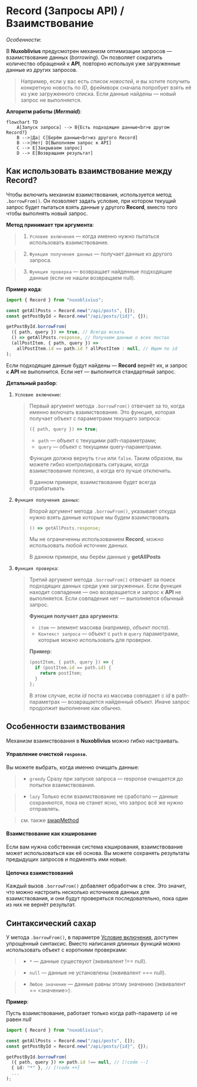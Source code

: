 # Record (Запросы API) / Взаимствование

_Особенности_: <Badge type="tip" text="Не поддерживает SSR" />

В **Nuxoblivius** предусмотрен механизм оптимизации запросов — взаимствование данных (_borrowing_).
Он позволяет сократить количество обращений к **API**, повторно используя уже загруженные данные из других запросов.

> Например, если у вас есть _список новостей_, и вы хотите получить конкретную новость по _ID_, фреймворк сначала попробует взять её из уже загруженного списка. Если данные найдены — новый запрос не выполняется.

**Алгоритм работы (_Mermaid_)**:

```mermaid
flowchart TD
    A[Запуск запроса] --> B{Есть подходящие данные<br>в другом Record?}
    B -->|Да| C[Берём данные<br>из другого Record]
    B -->|Нет| D[Выполняем запрос к API]
    C --> E[Закрываем запрос]
    D --> E[Возвращаем результат]
```

## Как использовать взаимствование между Record?

Чтобы включить механизм взаимствования, используется метод `.borrowFrom()`.
Он позволяет задать условие, при котором текущий запрос будет пытаться взять данные у другого **Record**, вместо того чтобы выполнять новый запрос.

**Метод принимает три аргумента**:

> 1. `Условие включения` — когда именно нужно пытаться использовать взаимствование.

> 2. `Функция получения данных` — получает данные из другого запроса.

> 3. `Функция проверка` — возвращает найденные подходящие данные (если не нашли возвращаем null).

**Пример кода**:

```ts {6-11}
import { Record } from "nuxoblivius";

const getAllPosts = Record.new("/api/posts", []);
const getPostById = Record.new("/api/posts/{id}", {});

getPostById.borrowFrom(
  ({ path, query }) => true, // Всегда искать
  () => getAllPosts.response, // Получаем данные о всех постах
  (allPostItem, { path, query }) =>
    allPostItem.id == path.id ? allPostItem : null, // Ищем по id
);
```

Если подходящие данные будут найдены — **Record** вернёт их, и запрос к **API** не выполнится. Если нет — выполнится стандартный запрос.

**Детальный разбор**:

1. `Условие включение`:

   > Первый аргумент метода `.borrowFrom()` отвечает за то, когда именно включать взаимствование.
   > Это функция, которая получает объект с параметрами текущего запроса:
   >
   > ```ts
   > ({ path, query }) => true;
   > ```
   >
   > - `path` — объект с текущими path-параметрами;
   > - `query` — объект с текущими query-параметрами.
   >
   > Функция должна вернуть `true` или `false`.
   > Таким образом, вы можете гибко контролировать ситуации, когда взаимствование полезно, а когда его лучше отключить.
   >
   > В данном примере, взаимствование будет всегда отрабатывать

2. `Функция получения данных`:

   > Второй аргумент метода `.borrowFrom()`, указывает откуда нужно взять данные которые мы будем взаимствовать
   >
   > ```ts
   > () => getAllPosts.response;
   > ```
   >
   > Мы не ограниченны использованием **Record**, можно использовать любой источник данных.
   >
   > В данном примере, мы берём данные у **getAllPosts**

3. `Функция проверка`:

   > Третий аргумент метода `.borrowFrom()` отвечает за поиск подходящих данных среди уже загруженных.
   > Если функция находит совпадение — оно возвращается и запрос к **API** не выполняется.
   > Если совпадения нет — выполняется обычный запрос.
   >
   > **Функция получает два аргумента**:
   >
   > - `item` — элемент массива (например, _объект поста_).
   > - `Контекст запроса` — объект с `path` и `query` параметрами, которые можно использовать для проверки.
   >
   > **Пример**:
   >
   > ```ts
   > (postItem, { path, query }) => {
   >   if (postItem.id == path.id) {
   >     return postItem;
   >   }
   > };
   > ```
   >
   > В этом случае, если _id_ поста из массива совпадает с _id_ в path-параметрах — возвращается найденный объект. Иначе запрос продолжит выполнение как обычно.

## Особенности взаимствования

Механизм взаимствования в **Nuxoblivius** можно гибко настраивать.

#### Управление очисткой `response`.

Вы можете выбрать, когда именно очищать данные:

> - `greedy` Сразу при запуске запроса — response очищается до попытки взаимствования.

> - `lazy` Только если взаимствование не сработало — данные сохраняются, пока не станет ясно, что запрос всё же нужно отправлять.

> см. также [swapMethod](/release/record/advanced.html#регулирование-отчистки-данных-во-время-запроса)

#### Взаимствование как кэширование

Если вам нужна собственная система кэширования, взаимствование может использоваться как её основа. Вы можете сохранять результаты предыдущих запросов и подменять ими новые.

#### Цепочка взаимствований

Каждый вызов `.borrowFrom()` добавляет обработчик в стек. Это значит, что можно настроить несколько источников данных для взаимствования, и они будут проверяться последовательно, пока один из них не вернёт результат.

## Синтаксический сахар

У метода `.borrowFrom()`, в параметре [Условие включения](#как-использовать-взаимствование-между-record), доступен упрощённый синтаксис.
Вместо написания длинных функций можно использовать объект с короткими проверками:

> - `*` — данные существуют (эквивалент !== null).

> - `null` — данные не установлены (эквивалент === null).

> - `Любое значение` — данные равны этому значению (эквивалент == <значение>).

**Пример**:

Пусть взаимствование, работает только когда path-параметр `id` не равен _null_

```ts {7}
import { Record } from "nuxoblivius";

const getAllPosts = Record.new("/api/posts", []);
const getPostById = Record.new("/api/posts/{id}", {});

getPostById.borrowFrom(
  ({ path, query }) => path.id !== null, // [!code --]
  { id: "*" }, // [!code ++]
  ...
);
```
